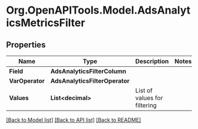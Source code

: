# Org.OpenAPITools.Model.AdsAnalyticsMetricsFilter

## Properties

Name | Type | Description | Notes
------------ | ------------- | ------------- | -------------
**Field** | **AdsAnalyticsFilterColumn** |  | 
**VarOperator** | **AdsAnalyticsFilterOperator** |  | 
**Values** | **List&lt;decimal&gt;** | List of values for filtering | 

[[Back to Model list]](../README.md#documentation-for-models) [[Back to API list]](../README.md#documentation-for-api-endpoints) [[Back to README]](../README.md)

